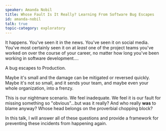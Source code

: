```yaml
---
speaker: Amanda Nobil
title: Whose Fault Is It Really? Learning From Software Bug Escapes
id: amanda-nobil
talk: true
topic-category: exploratory
---
```

It happens. You've seen it in the news. You've seen it on social media. You've most certainly seen it on at *least* one
of the project teams you've worked on over the course of your career, no matter how long you've been working in software
development....

A bug escapes to Production.

Maybe it's small and the damage can be mitigated or reversed quickly. Maybe it's not so small, and it sends your team, and maybe even your whole organization, into a frenzy.

This is our nightmare scenario. We feel inadequate. We feel it is our fault for missing something so "obvious"...but was
it really? And who really **was** to blame anyway? Whose head belongs on the proverbial chopping block?

In this talk, I will answer all of these questions and provide a framework for preventing these incidents from happening again.